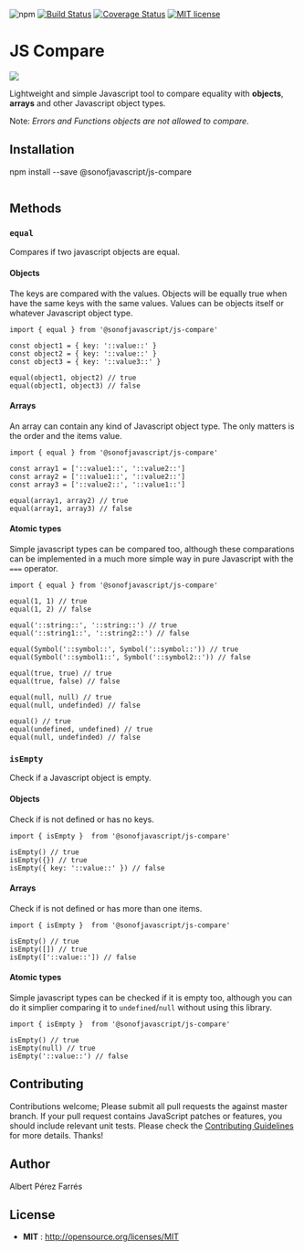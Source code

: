 ![npm](https://img.shields.io/npm/v/@sonofjavascript/js-compare.svg) [![Build Status](https://travis-ci.com/sonofjavascript/js-compare.svg?branch=master)](https://travis-ci.com/sonofjavascript/js-compare) [![Coverage Status](https://coveralls.io/repos/github/sonofjavascript/js-compare/badge.svg)](https://coveralls.io/github/sonofjavascript/js-compare) [![MIT license](http://img.shields.io/badge/license-MIT-brightgreen.svg)](http://opensource.org/licenses/MIT)

# JS Compare

<img src='https://www.brickfieldidiomas.com/wp-content/uploads/2015/12/Comparing_Apples_to_OrangesjsxDetail.png' />

Lightweight and simple Javascript tool to compare equality with **objects**, **arrays** and other Javascript object types.

Note: *Errors and Functions objects are not allowed to compare*.

## Installation

npm install --save @sonofjavascript/js-compare
```
```

## Methods
### `equal`
Compares if two javascript objects are equal. 

#### Objects
The keys are compared with the values. Objects will be equally true when have the same keys with the same values. Values can be objects itself or whatever Javascript object type.
```
import { equal } from '@sonofjavascript/js-compare'

const object1 = { key: '::value::' }
const object2 = { key: '::value::' }
const object3 = { key: '::value3::' }

equal(object1, object2) // true
equal(object1, object3) // false
```

#### Arrays
An array can contain any kind of Javascript object type. The only matters is the order and the items value.
```
import { equal } from '@sonofjavascript/js-compare'

const array1 = ['::value1::', '::value2::']
const array2 = ['::value1::', '::value2::']
const array3 = ['::value2::', '::value1::']

equal(array1, array2) // true
equal(array1, array3) // false
```

#### Atomic types
Simple javascript types can be compared too, although these comparations can be implemented in a much more simple way in pure Javascript with the `===` operator.

```
import { equal } from '@sonofjavascript/js-compare'

equal(1, 1) // true
equal(1, 2) // false

equal('::string::', '::string::') // true
equal('::string1::', '::string2::') // false

equal(Symbol('::symbol::', Symbol('::symbol::')) // true
equal(Symbol('::symbol1::', Symbol('::symbol2::')) // false

equal(true, true) // true
equal(true, false) // false

equal(null, null) // true
equal(null, undefinded) // false

equal() // true
equal(undefined, undefined) // true
equal(null, undefinded) // false
```

### `isEmpty`
Check if a Javascript object is empty.

#### Objects
Check if is not defined or has no keys.
```
import { isEmpty }  from '@sonofjavascript/js-compare'

isEmpty() // true
isEmpty({}) // true
isEmpty({ key: '::value::' }) // false
```

#### Arrays
Check if is not defined or has more than one items.
```
import { isEmpty }  from '@sonofjavascript/js-compare'

isEmpty() // true
isEmpty([]) // true
isEmpty(['::value::']) // false
```

#### Atomic types
Simple javascript types can be checked if it is empty too, although you can do it simplier comparing it to `undefined`/`null` without using this library.
```
import { isEmpty }  from '@sonofjavascript/js-compare'

isEmpty() // true
isEmpty(null) // true
isEmpty('::value::') // false
```

## Contributing
Contributions welcome; Please submit all pull requests the against master branch. If your pull request contains JavaScript patches or features, you should include relevant unit tests. Please check the [Contributing Guidelines](contributng.md) for more details. Thanks!

## Author
Albert Pérez Farrés 

## License
 - **MIT** : http://opensource.org/licenses/MIT
